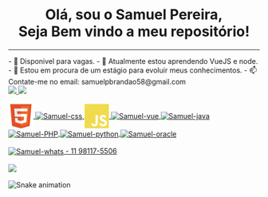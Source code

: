 <div> <h1 style="text-align:center"> Olá, sou o Samuel Pereira, <br> Seja Bem vindo a meu repositório!</h1>
</div>
<hr>
- 🔭 Disponivel para vagas.
- 🌱 Atualmente estou aprendendo VueJS e node.
- 🤔 Estou em procura de um estágio para evoluir meus conhecimentos.
- 📫 Contate-me no email: samuelpbrandao58@gmail.com

<div align="left">
  <a href="https://github.com/SamuelPereiraBrandao">
  <img height="150em"  src="https://github-readme-stats.vercel.app/api?username=SamuelPereiraBrandao&show_icons=true&theme=dark&include_all_commits=true&count_private=true"/>
  <img height="150em"  src="https://github-readme-stats.vercel.app/api/top-langs/?username=SamuelPereiraBrandao&layout=compact&langs_count=7&theme=dark"/>
    
    
    
    
</div>

  <div style="display: inline_block"><br>
  <img align="center" alt="Samuel-HTML" height="50" width="50" src="https://raw.githubusercontent.com/devicons/devicon/master/icons/html5/html5-original.svg">
  <img align="center" alt="Samuel-css" height="50" width="50" src="https://cdn.jsdelivr.net/gh/devicons/devicon/icons/css3/css3-original.svg">
  <img align="center" alt="Samuel-Js" height="50" width="50" src="https://raw.githubusercontent.com/devicons/devicon/master/icons/javascript/javascript-plain.svg"> 
  <img align="center" alt="Samuel-vue" height="50" width="50" src="https://cdn.jsdelivr.net/gh/devicons/devicon/icons/vuejs/vuejs-original.svg"> 
  <img align="center" alt="Samuel-java" height="50" width="50" src="https://cdn.jsdelivr.net/gh/devicons/devicon/icons/java/java-original.svg">
  <img align="center" alt="Samuel-PHP" height="50" width="50" src="https://cdn.jsdelivr.net/gh/devicons/devicon/icons/php/php-plain.svg">
  <img align="center" alt="Samuel-python" height="50" width="50" src="https://cdn.jsdelivr.net/gh/devicons/devicon/icons/python/python-original.svg">
  <img align="center" alt="Samuel-oracle" height="50" width="50" src="https://cdn.jsdelivr.net/gh/devicons/devicon/icons/oracle/oracle-original.svg">

</div>
  
  <br>
  
  
  
  <div>
    <img align="center" alt="Samuel-whats" height="30" width="120" src="https://img.shields.io/badge/WhatsApp-25D366?style=for-the-badge&logo=whatsapp&logoColor=white"> - 11 98117-5506

  </div>
  <br>
  <a href="https://www.linkedin.com/in/samuel-pereira-brand%C3%A3o/" target="_blank"><img src="https://img.shields.io/badge/-LinkedIn-%230077B5?style=for-the-badge&logo=linkedin&logoColor=white" target="_blank"></a> 
 
  ![Snake animation](https://github.com/SamuelPereiraBrandao/SamuelPereiraBrandao/blob/output/github-contribution-grid-snake.svg)
 
</div>
